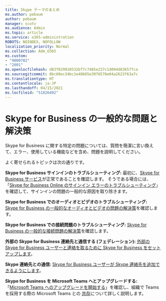 ```yaml
---
title: Skype テーマのまとめ
ms.author: pebaum
author: pebaum
manager: scotv
ms.audience: Admin
ms.topic: article
ms.service: o365-administration
ROBOTS: NOINDEX, NOFOLLOW
localization_priority: Normal
ms.collection: Adm_O365
ms.custom:
- "9000702"
- "2601"
ms.openlocfilehash: d83f029910532bf7c7485e237c1d094d83657fca
ms.sourcegitcommit: 8bc60ec34bc1e40685e3976576e04a2623f63a7c
ms.translationtype: HT
ms.contentlocale: ja-JP
ms.lasthandoff: 04/15/2021
ms.locfileid: "51826492"
---
```

# <a name="skype-for-business-common-issues-and-resolutions"></a>Skype for Business の一般的な問題と解決策 

Skype for Business に関する特定の問題については、質問を簡潔に言い換えて、エラー、使用している機能などを含め、問題を説明してください。 

よく寄せられるトピックは次の通りです。

**Skype for Business サインインのトラブルシューティング:** 最初に、[Skype for Business サービス](https://admin.microsoft.com/Adminportal/Home?source=applauncher#/servicehealth)が正常であることを確認します。 そうである場合には、「[Skype for Business Online のサインイン エラーのトラブルシューティング](https://docs.microsoft.com/SkypeForBusiness/set-up-skype-for-business-online/troubleshooting-sign-in-errors-for-admins#check-for-common-causes-of-skype-for-business-online-sign-in-errors)」を確認して、サインインの問題の一般的な原因を取り除きます。
 
**Skype for Business でのオーディオとビデオのトラブルシューティング:** [Skype for Business の一般的なオーディオとビデオの問題の解決策](https://support.office.com/article/Troubleshoot-audio-and-video-in-Skype-for-Business-62777bc6-c52b-47ae-84ba-a8905c3b71dc)を確認します。 

**Skype for Business での接続問題のトラブルシューティング:** [Skype for Business の一般的な接続問題の解決策](https://support.office.com/article/troubleshoot-connection-issues-in-skype-for-business-ca302828-783f-425c-bbe2-356348583771)を確認します。

**外部の Skype for Business 連絡先と通信する (フェデレーション):** [外部の Skype for Business ユーザーと連絡を取るために Skype for Business をセットアップします](https://docs.microsoft.com/SkypeForBusiness/set-up-skype-for-business-online/allow-users-to-contact-external-skype-for-business-users)。

**Skype 連絡先との通信:** [Skype for Business ユーザーが Skype 連絡先を追加できるようにします](https://docs.microsoft.com/SkypeForBusiness/set-up-skype-for-business-online/let-skype-for-business-users-add-skype-contacts)。

**Skype for Business を Microsoft Teams へとアップグレードする:** 「[Microsoft Teams へのアップグレードを開始する](https://docs.microsoft.com/microsoftteams/upgrade-start-here)」を確認し、組織で Teams を採用する際の Microsoft Teams との [共存](https://docs.microsoft.com/microsoftteams/coexistence-chat-calls-presence)について詳しく説明します。 